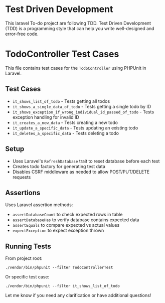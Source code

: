 
#   Test Driven Development
This laravel To-do project are following TDD. Test Driven Development (TDD) is a programming style that can help you write well-designed and error-free code.

# TodoController Test Cases

This file contains test cases for the `TodoController` using PHPUnit in Laravel.

## Test Cases

- `it_shows_list_of_todo` - Tests getting all todos
- `it_shows_a_single_data_of_todo` - Tests getting a single todo by ID
- `it_shows_exception_if_wrong_individual_id_passed_of_todo` - Tests exception handling for invalid ID
- `it_creates_a_new_data` - Tests creating a new todo
- `it_update_a_specific_data` - Tests updating an existing todo 
- `it_deletes_a_specific_data` - Tests deleting a todo

## Setup 

- Uses Laravel's `RefreshDatabase` trait to reset database before each test
- Creates todo factory for generating test data
- Disables CSRF middleware as needed to allow POST/PUT/DELETE requests

## Assertions

Uses Laravel assertion methods:

- `assertDatabaseCount` to check expected rows in table
- `assertDatabaseHas` to verify database contains expected data
- `assertEquals` to compare expected vs actual values
- `expectException` to expect exception thrown

## Running Tests

From project root:

```
./vendor/bin/phpunit --filter TodoControllerTest
```

Or specific test case:

```
./vendor/bin/phpunit --filter it_shows_list_of_todo
```

Let me know if you need any clarification or have additional questions!